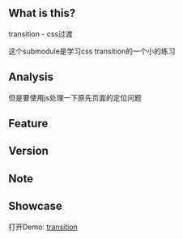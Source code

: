 ## What is this?
transition - css过渡

这个submodule是学习css transition的一个小的练习

## Analysis

但是要使用js处理一下原先页面的定位问题

## Feature

## Version

## Note

## Showcase

打开Demo: [transition](https://sialvsic.github.io/css-demo/transition/index.html)
